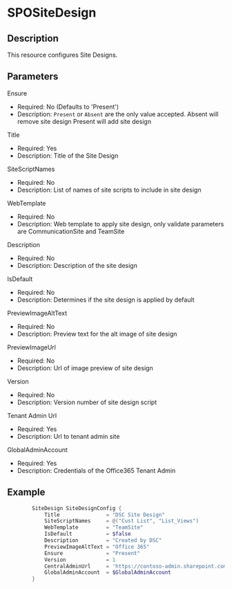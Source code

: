 # SPOSiteDesign

## Description

This resource configures Site Designs.

## Parameters

Ensure

- Required: No (Defaults to 'Present')
- Description: `Present` or `Absent` are the only value accepted.
    Absent will remove site design
    Present will add site design

Title

- Required: Yes
- Description: Title of the Site Design

SiteScriptNames

- Required: No
- Description: List of names of site scripts to include in site design

WebTemplate

- Required: No
- Description: Web template to apply site design, only validate
  parameters are CommunicationSite and TeamSite

Description

- Required: No
- Description: Description of the site design

IsDefault

- Required: No
- Description: Determines if the site design is applied by default

PreviewImageAltText

- Required: No
- Description: Preview text for the alt image of site design

PreviewImageUrl

- Required: No
- Description: Url of image preview of site design

Version

- Required: No
- Description: Version number of site design script

Tenant Admin Url

- Required: Yes
- Description: Url to tenant admin site

GlobalAdminAccount

- Required: Yes
- Description: Credentials of the Office365 Tenant Admin

## Example

```PowerShell
        SiteDesign SiteDesignConfig {
            Title               = "DSC Site Design"
            SiteScriptNames     = @("Cust List", "List_Views")
            WebTemplate         = "TeamSite"
            IsDefault           = $false
            Description         = "Created by DSC"
            PreviewImageAltText = "Office 365"
            Ensure              = "Present"
            Version             = 1
            CentralAdminUrl     = 'https://contoso-admin.sharepoint.com'
            GlobalAdminAccount  = $GlobalAdminAccount
        }
```
